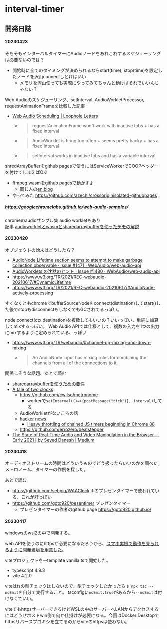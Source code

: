 # interval-timer


## 開発日誌

#### 20230423
そもそもインターバルタイマーにAudioノードをあれこれするスケジューリングは必要ないのでは？
* 開始時に全てのタイミングが決められるならstart(time), stop(time)を設定したノードを沢山connectしとけばいい
  * メモリを沢山使っても実際にやってみてちゃんと動けばそれでいいんじゃない？

Web Audioのスケジューリング、setInterval, AudioWorkletProcessor, requestAnimationFrameを比較した記事
* [Web Audio Scheduling | Loophole Letters](https://loophole-letters.vercel.app/web-audio-scheduling)
  * > requestAnimationFrame won't work with inactive tabs + has a fixed interval
  * > AudioWorklet is firing too often + seems pretty hacky + has a fixed interval
  * > setInterval works in inactive tabs and has a variable interval

shredArrayBufferをgithub pagesで使うにはServiceWorkerでCOOPヘッダーを付けてしまえばOK!
* [ffmpeg.wasmをgithub pagesで動かすよ](https://zenn.dev/wok/articles/0035_ffmpeg_wasm_on_github_pages)
  * 同じ人の[en blog](https://dannadori.medium.com/how-to-deploy-ffmpeg-wasm-application-to-github-pages-76d1ca143b17)
* やってみた https://github.com/azechi/crossoriginisolated-githubpages

##### https://googlechromelabs.github.io/web-audio-samples/
chromeのaudioサンプル集 audio workletもあり  
記事 [audioworkletとwasmとsharedarraybufferを使ったデモの解説](https://developer.chrome.com/blog/audio-worklet-design-pattern/)

#### 20230420
オブジェクトの始末はどうしたら？
* [AudioNode Lifetime section seems to attempt to make garbage collection observable · Issue #1471 · WebAudio/web-audio-api](https://github.com/WebAudio/web-audio-api/issues/1471)
* [AudioWorklets の沈黙のヒント · Issue #1480 · WebAudio/web-audio-api](https://github.com/WebAudio/web-audio-api/issues/1480)
* https://www.w3.org/TR/2021/REC-webaudio-20210617/#DynamicLifetime
* https://www.w3.org/TR/2021/REC-webaudio-20210617/#AudioNode-actively-processing

すくなくともchromeでbufferSourceNodeをconnect(distination)してstart()した後でstopもdisconnectもしなくてもGCされてるっぽい。


node.connect(ctx.destination)を複数してもいいの？いいっぽい、単純に加算してmixするっぽい。
Web Audio APIでは仕様として、複数の入力を1つの出力にmixするように定められている、っぽい
* https://www.w3.org/TR/webaudio/#channel-up-mixing-and-down-mixing
  * > An AudioNode input has mixing rules for combining the channels from all of the connections to it. 

関係しそうな話題、あとで読む
* [sharedarraybufferを使うための要件](https://developer.mozilla.org/en-US/docs/Web/JavaScript/Reference/Global_Objects/SharedArrayBuffer#security_requirements)
* [A tale of two clocks](https://web.dev/audio-scheduling/)
  * https://github.com/cwilso/metronome
    * workerで`setInterval(()=>{postMessage("tick")}, interval)`してる
  * AudioWorkletがないころの話
  * [hacker news](https://news.ycombinator.com/item?id=31935058)
    * [Heavy throttling of chained JS timers beginning in Chrome 88](https://developer.chrome.com/blog/timer-throttling-in-chrome-88/)
  * https://github.com/errozero/beatstepper
* [The State of Real-Time Audio and Video Manipulation in the Browser — Early 2021 | by Seyed Danesh | Medium](https://seyeddanesh.medium.com/the-state-of-real-time-audio-and-video-manipulation-in-the-browser-early-2021-65498c695e86)


#### 20230418
オーディオストリームの時間はどういうものでどう扱ったらいいのかを調べた。  
メトロノーム、タイマーの作例を探した。

あとで読む
* https://github.com/sebpiq/WAAClock ↓のプレゼンタイマーで使われている、これが肝っぽい
* https://github.com/goto920/pesentimer プレゼンタイマー
  * プレゼンタイマーの作者のgithub page https://goto920.github.io/


#### 20230417
windowsのwsl2の中で開発する。

web APIを使うのにhttpsが必要になるだろうから、[スマホ実機で動作を見られるように開発環境を用意した](https://gist.github.com/azechi/d59aef93a463091563ed42ea4fe0e25c)。

viteプロジェクトを--template vanilla tsで開始した。  
* typescript 4.9.3
* vite 4.2.0

viteはtsの型チェックはしないので、型チェックしたかったら `$ npx tsc --noEmit`を自分で実行すること。
tsconfigに`noEmit:true`があるから`--noEmit`は付けなくていい。

viteでもhttpsサーバーできるけどWSLの中のサーバーへLANからアクセスするにはどうせホストwin側で何か仕掛けが必要になる。今回はDocker Desktopでhttpsリバースプロキシを立てるのからviteのhttpsは使わない。

